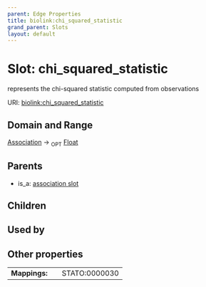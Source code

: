 ```yaml
---
parent: Edge Properties
title: biolink:chi_squared_statistic
grand_parent: Slots
layout: default
---
```


# Slot: chi_squared_statistic


represents the chi-squared statistic computed from observations

URI: [biolink:chi_squared_statistic](https://w3id.org/biolink/vocab/chi_squared_statistic)

## Domain and Range

[Association](Association.md) ->  <sub>OPT</sub> [Float](types/Float.md)

## Parents

 *  is_a: [association slot](association_slot.md)

## Children


## Used by


## Other properties

|  |  |  |
| --- | --- | --- |
| **Mappings:** | | STATO:0000030 |


